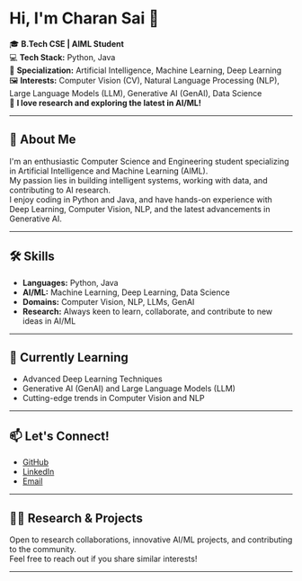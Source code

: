 # Hi, I'm Charan Sai 👋

🎓 **B.Tech CSE | AIML Student**  
💻 **Tech Stack:** Python, Java  
🤖 **Specialization:** Artificial Intelligence, Machine Learning, Deep Learning  
🖼️ **Interests:** Computer Vision (CV), Natural Language Processing (NLP), Large Language Models (LLM), Generative AI (GenAI), Data Science  
🔬 **I love research and exploring the latest in AI/ML!**

---

## 🚀 About Me

I'm an enthusiastic Computer Science and Engineering student specializing in Artificial Intelligence and Machine Learning (AIML).  
My passion lies in building intelligent systems, working with data, and contributing to AI research.  
I enjoy coding in Python and Java, and have hands-on experience with Deep Learning, Computer Vision, NLP, and the latest advancements in Generative AI.

---

## 🛠️ Skills

- **Languages:** Python, Java
- **AI/ML:** Machine Learning, Deep Learning, Data Science
- **Domains:** Computer Vision, NLP, LLMs, GenAI
- **Research:** Always keen to learn, collaborate, and contribute to new ideas in AI/ML

---

## 🌱 Currently Learning

- Advanced Deep Learning Techniques
- Generative AI (GenAI) and Large Language Models (LLM)
- Cutting-edge trends in Computer Vision and NLP

---

## 📫 Let's Connect!

- [GitHub](https://github.com/DevCharanSaiP)
- [LinkedIn](https://www.linkedin.com/in/dev-charan-sai-p-152938231)
- [Email](mailto:devcharansaip.research@gmail.com) 

---

## 🧑‍🔬 Research & Projects

Open to research collaborations, innovative AI/ML projects, and contributing to the community.  
Feel free to reach out if you share similar interests!

---

